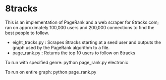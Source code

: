 8tracks
=======

This is an implementation of PageRank and a web scraper for 8tracks.com; ran on approximately 100,000 users and 200,000 connections to find the best people to follow.

* eight_tracks.py : Scrapes 8tracks starting at a seed user and outputs the graph used by the PageRank algorithm to a file.
* page_rank.py : Returns the top 10 users to follow on 8tracks

To run with specified genre:
    python page_rank.py electronic

To run on entire graph:
    python page_rank.py
    
